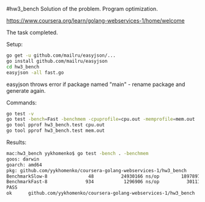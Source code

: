 #hw3_bench
Solution of the problem. Program optimization. 

https://www.coursera.org/learn/golang-webservices-1/home/welcome

The task completed.

Setup:
```bash
go get -u github.com/mailru/easyjson/...
go install github.com/mailru/easyjson
cd hw3_bench
easyjson -all fast.go
```
easyjson throws error if package named "main" - rename package and generate again.

Commands:
```bash
go test -v
go test -bench=Fast -benchmem -cpuprofile=cpu.out -memprofile=mem.out
go tool pprof hw3_bench.test cpu.out
go tool pprof hw3_bench.test mem.out
```

Results:
```bash
mac:hw3_bench yykhomenko$ go test -bench . -benchmem
goos: darwin
goarch: amd64
pkg: github.com/yykhomenko/coursera-golang-webservices-1/hw3_bench
BenchmarkSlow-8               48          24930166 ns/op        18978971 B/op     195840 allocs/op
BenchmarkFast-8              934           1296906 ns/op          301110 B/op       3985 allocs/op
PASS
ok      github.com/yykhomenko/coursera-golang-webservices-1/hw3_bench   2.620s
```
